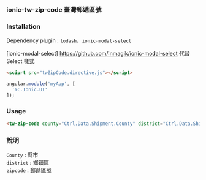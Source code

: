 ### ionic-tw-zip-code 臺灣郵遞區號

### Installation
Dependency plugin : `lodash`、`ionic-modal-select`

[ionic-modal-select] https://github.com/inmagik/ionic-modal-select 代替 Select 樣式


```html
<sciprt src="twZipCode.directive.js"></script>
```

```javascript
angular.module('myApp', [
  'YC.Ionic.UI'
]);
```

### Usage
```html
<tw-zip-code county="Ctrl.Data.Shipment.County" district="Ctrl.Data.Shipment.District" zipcode="Ctrl.Data.Shipment.ZipCode"></tw-zip-code>
````
### 說明
`County` : 縣市  
`district` : 鄉鎮區  
`zipcode` : 郵遞區號
